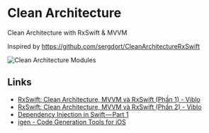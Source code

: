 # Clean Architecture

Clean Architecture with RxSwift & MVVM

Inspired by https://github.com/sergdort/CleanArchitectureRxSwift

![Clean Architecture Modules](https://github.com/tuan188/MGCleanArchitecture/blob/master/images/Modules.png)

## Links
* [RxSwift: Clean Architecture, MVVM và RxSwift (Phần 1) - Viblo](https://viblo.asia/p/rxswift-clean-architecture-mvvm-va-rxswift-phan-1-gAm5yaR85db)
* [RxSwift: Clean Architecture, MVVM và RxSwift (Phần 2) - Viblo](https://viblo.asia/p/rxswift-clean-architecture-mvvm-va-rxswift-phan-2-E375zWR6KGW)
* [Dependency Injection in Swift — Part 1](https://medium.com/makingtuenti/dependency-injection-in-swift-part-1-236fddad144a)
* [igen - Code Generation Tools for iOS](https://github.com/tuan188/MGiGen)
